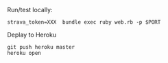 Run/test locally:
```
strava_token=XXX  bundle exec ruby web.rb -p $PORT
```

Deplay to Heroku
```
git push heroku master
heroku open
```